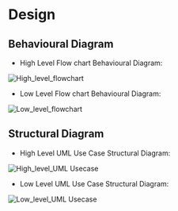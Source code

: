 # Design
 ## Behavioural Diagram
 * High Level Flow chart Behavioural Diagram:
 
 ![High_level_flowchart](https://user-images.githubusercontent.com/94365143/153154672-5f7f17ac-f0bc-4951-af76-751304fbeb4c.png)
 
 * Low Level Flow chart Behavioural Diagram:

 ![Low_level_flowchart](https://user-images.githubusercontent.com/94365143/153154710-cc455047-83bf-45bb-90e5-78d02b21c660.png)
 

 ## Structural Diagram
 
 * High Level UML Use Case Structural Diagram:
 
  ![High_level_UML Usecase](https://user-images.githubusercontent.com/94365143/153154643-cc8034de-62fc-48b1-8d3d-77026ee17709.png)
  
 * Low Level UML Use Case Structural Diagram:
    
  ![Low_level_UML Usecase](https://user-images.githubusercontent.com/94365143/153154654-a0117bdb-7e63-42ce-b9a8-cc7a85a3894f.png)